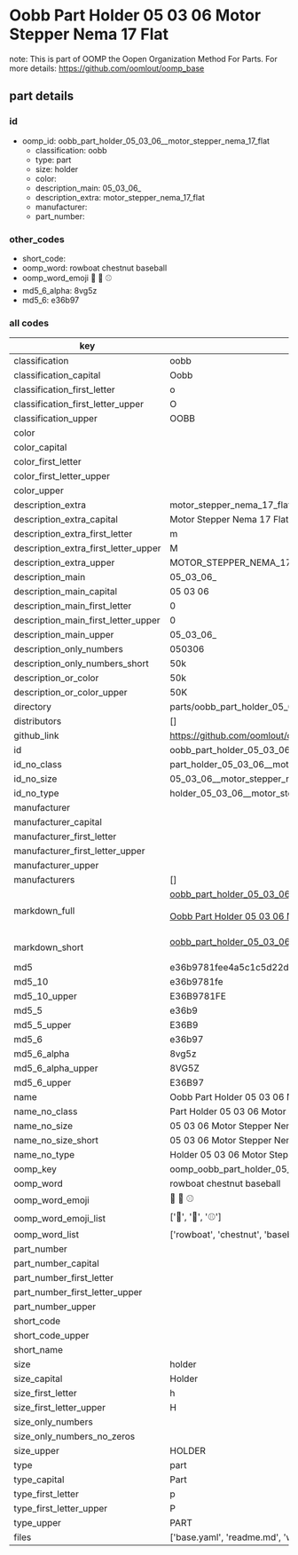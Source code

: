 # Oobb Part Holder 05 03 06  Motor Stepper Nema 17 Flat  

note: This is part of OOMP the Oopen Organization Method For Parts. For more details: https://github.com/oomlout/oomp_base

##  part details





### id
* oomp_id: oobb_part_holder_05_03_06__motor_stepper_nema_17_flat
  * classification: oobb
  * type: part
  * size: holder
  * color: 
  * description_main: 05_03_06_
  * description_extra: motor_stepper_nema_17_flat
  * manufacturer: 
  * part_number: 

### other_codes
* short_code: 
* oomp_word: rowboat chestnut baseball
* oomp_word_emoji :rowboat: :chestnut: :baseball:
* md5_6_alpha: 8vg5z
* md5_6: e36b97

### all codes 
| key | value |  
| --- | --- |  
| classification | oobb |  
| classification_capital | Oobb |  
| classification_first_letter | o |  
| classification_first_letter_upper | O |  
| classification_upper | OOBB |  
| color |  |  
| color_capital |  |  
| color_first_letter |  |  
| color_first_letter_upper |  |  
| color_upper |  |  
| description_extra | motor_stepper_nema_17_flat |  
| description_extra_capital | Motor Stepper Nema 17 Flat |  
| description_extra_first_letter | m |  
| description_extra_first_letter_upper | M |  
| description_extra_upper | MOTOR_STEPPER_NEMA_17_FLAT |  
| description_main | 05_03_06_ |  
| description_main_capital | 05 03 06  |  
| description_main_first_letter | 0 |  
| description_main_first_letter_upper | 0 |  
| description_main_upper | 05_03_06_ |  
| description_only_numbers | 050306 |  
| description_only_numbers_short | 50k |  
| description_or_color | 50k |  
| description_or_color_upper | 50K |  
| directory | parts/oobb_part_holder_05_03_06__motor_stepper_nema_17_flat |  
| distributors | [] |  
| github_link | https://github.com/oomlout/oomlout_oomp_part_src/tree/main/parts/oobb_part_holder_05_03_06__motor_stepper_nema_17_flat/working |  
| id | oobb_part_holder_05_03_06__motor_stepper_nema_17_flat |  
| id_no_class | part_holder_05_03_06__motor_stepper_nema_17_flat |  
| id_no_size | 05_03_06__motor_stepper_nema_17_flat |  
| id_no_type | holder_05_03_06__motor_stepper_nema_17_flat |  
| manufacturer |  |  
| manufacturer_capital |  |  
| manufacturer_first_letter |  |  
| manufacturer_first_letter_upper |  |  
| manufacturer_upper |  |  
| manufacturers | [] |  
| markdown_full | [oobb_part_holder_05_03_06__motor_stepper_nema_17_flat](https://github.com/oomlout/oomlout_oomp_part_src/tree/main/parts/oobb_part_holder_05_03_06__motor_stepper_nema_17_flat/working)<br>[](https://github.com/oomlout/oomlout_oomp_part_src/tree/main/parts/oobb_part_holder_05_03_06__motor_stepper_nema_17_flat/working)<br>[Oobb Part Holder 05 03 06  Motor Stepper Nema 17 Flat](https://github.com/oomlout/oomlout_oomp_part_src/tree/main/parts/oobb_part_holder_05_03_06__motor_stepper_nema_17_flat/working)<br><br> |  
| markdown_short | [oobb_part_holder_05_03_06__motor_stepper_nema_17_flat](https://github.com/oomlout/oomlout_oomp_part_src/tree/main/parts/oobb_part_holder_05_03_06__motor_stepper_nema_17_flat/working)<br><br> |  
| md5 | e36b9781fee4a5c1c5d22d7ffce9e4de |  
| md5_10 | e36b9781fe |  
| md5_10_upper | E36B9781FE |  
| md5_5 | e36b9 |  
| md5_5_upper | E36B9 |  
| md5_6 | e36b97 |  
| md5_6_alpha | 8vg5z |  
| md5_6_alpha_upper | 8VG5Z |  
| md5_6_upper | E36B97 |  
| name | Oobb Part Holder 05 03 06  Motor Stepper Nema 17 Flat |  
| name_no_class | Part Holder 05 03 06  Motor Stepper Nema 17 Flat |  
| name_no_size | 05 03 06  Motor Stepper Nema 17 Flat |  
| name_no_size_short | 05 03 06  Motor Stepper Nema 17 Flat |  
| name_no_type | Holder 05 03 06  Motor Stepper Nema 17 Flat |  
| oomp_key | oomp_oobb_part_holder_05_03_06__motor_stepper_nema_17_flat |  
| oomp_word | rowboat chestnut baseball |  
| oomp_word_emoji | :rowboat: :chestnut: :baseball: |  
| oomp_word_emoji_list | [':rowboat:', ':chestnut:', ':baseball:'] |  
| oomp_word_list | ['rowboat', 'chestnut', 'baseball'] |  
| part_number |  |  
| part_number_capital |  |  
| part_number_first_letter |  |  
| part_number_first_letter_upper |  |  
| part_number_upper |  |  
| short_code |  |  
| short_code_upper |  |  
| short_name |  |  
| size | holder |  
| size_capital | Holder |  
| size_first_letter | h |  
| size_first_letter_upper | H |  
| size_only_numbers |  |  
| size_only_numbers_no_zeros |  |  
| size_upper | HOLDER |  
| type | part |  
| type_capital | Part |  
| type_first_letter | p |  
| type_first_letter_upper | P |  
| type_upper | PART |  
| files | ['base.yaml', 'readme.md', 'working.json', 'working.yaml'] |  

